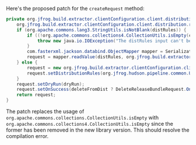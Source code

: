 Here's the proposed patch for the `createRequest` method:
```java
private org.jfrog.build.extractor.clientConfiguration.client.distribution.request.DeleteReleaseBundleRequest createRequest(java.lang.String distRules, java.util.List<java.lang.String> countryCodes, java.lang.String siteName, java.lang.String cityName, boolean dryRun, boolean deleteFromDist) throws java.io.IOException {
    org.jfrog.build.extractor.clientConfiguration.client.distribution.request.DeleteReleaseBundleRequest request;
    if (org.apache.commons.lang3.StringUtils.isNotBlank(distRules)) {
        if ((!org.apache.commons.collections4.CollectionUtils.isEmpty(countryCodes)) || (!org.apache.commons.lang3.StringUtils.isAllBlank(siteName, cityName))) {
            throw new java.io.IOException("The distRules input can't be used with site, city or country codes");
        }
        com.fasterxml.jackson.databind.ObjectMapper mapper = SerializationUtils.createMapper();
        request = mapper.readValue(distRules, org.jfrog.build.extractor.clientConfiguration.client.distribution.request.DeleteReleaseBundleRequest.class);
    } else {
        request = new org.jfrog.build.extractor.clientConfiguration.client.distribution.request.DeleteReleaseBundleRequest();
        request.setDistributionRules(org.jfrog.hudson.pipeline.common.Utils.createDistributionRules(countryCodes, siteName, cityName));
    }
    request.setDryRun(dryRun);
    request.setOnSuccess(deleteFromDist ? DeleteReleaseBundleRequest.OnSuccess.delete : DeleteReleaseBundleRequest.OnSuccess.keep);
    return request;
}
```
The patch replaces the usage of `org.apache.commons.collections.CollectionUtils.isEmpty` with `org.apache.commons.collections4.CollectionUtils.isEmpty` since the former has been removed in the new library version. This should resolve the compilation error.